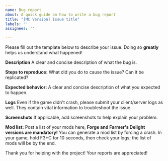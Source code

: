 ```yaml
---
name: Bug report
about: A quick guide on how to write a bug report
title: "[MC Version] Issue title"
labels: ''
assignees: ''

---
```

Please fill out the template below to describe your issue. Doing so **greatly** helps us understand what happened!

**Description**
A clear and concise description of what the bug is.

**Steps to reproduce:**
What did you do to cause the issue? Can it be replicated?

**Expected behavior:**
A clear and concise description of what you expected to happen.

**Logs**
Even if the game didn't crash, please submit your client/server logs as well. They contain vital information to troubleshoot the issue.

**Screenshots**
If applicable, add screenshots to help explain your problem.

**Mod list:**
Post a list of your mods here, **Forge and Farmer's Delight versions are mandatory!**
You can generate a mod list by forcing a crash. In your game, hold F3+C for 10 seconds, then check your logs; the list of mods will be by the end.

Thank you for helping with the project! Your reports are appreciated!
